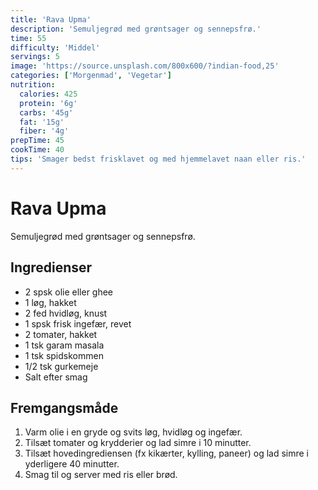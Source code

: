 ```yaml
---
title: 'Rava Upma'
description: 'Semuljegrød med grøntsager og sennepsfrø.'
time: 55
difficulty: 'Middel'
servings: 5
image: 'https://source.unsplash.com/800x600/?indian-food,25'
categories: ['Morgenmad', 'Vegetar']
nutrition:
  calories: 425
  protein: '6g'
  carbs: '45g'
  fat: '15g'
  fiber: '4g'
prepTime: 45
cookTime: 40
tips: 'Smager bedst frisklavet og med hjemmelavet naan eller ris.'
---
```


# Rava Upma

Semuljegrød med grøntsager og sennepsfrø.

## Ingredienser

- 2 spsk olie eller ghee  
- 1 løg, hakket  
- 2 fed hvidløg, knust  
- 1 spsk frisk ingefær, revet  
- 2 tomater, hakket  
- 1 tsk garam masala  
- 1 tsk spidskommen  
- 1/2 tsk gurkemeje  
- Salt efter smag

## Fremgangsmåde

1. Varm olie i en gryde og svits løg, hvidløg og ingefær.
2. Tilsæt tomater og krydderier og lad simre i 10 minutter.
3. Tilsæt hovedingrediensen (fx kikærter, kylling, paneer) og lad simre i yderligere 40 minutter.
4. Smag til og server med ris eller brød.
